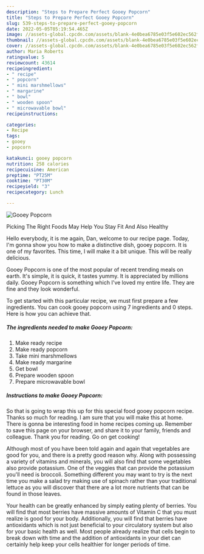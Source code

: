 ```yaml
---
description: "Steps to Prepare Perfect Gooey Popcorn"
title: "Steps to Prepare Perfect Gooey Popcorn"
slug: 539-steps-to-prepare-perfect-gooey-popcorn
date: 2022-05-05T05:19:54.465Z
image: //assets-global.cpcdn.com/assets/blank-4e0bea6785e03f5e602ec562f230caae08da540cada707380b4fe1bbebba43da.png
thumbnail: //assets-global.cpcdn.com/assets/blank-4e0bea6785e03f5e602ec562f230caae08da540cada707380b4fe1bbebba43da.png
cover: //assets-global.cpcdn.com/assets/blank-4e0bea6785e03f5e602ec562f230caae08da540cada707380b4fe1bbebba43da.png
author: Maria Roberts
ratingvalue: 5
reviewcount: 43614
recipeingredient:
- " recipe"
- " popcorn"
- " mini marshmellows"
- " margarine"
- " bowl"
- " wooden spoon"
- " microwavable bowl"
recipeinstructions:

categories:
- Recipe
tags:
- gooey
- popcorn

katakunci: gooey popcorn 
nutrition: 258 calories
recipecuisine: American
preptime: "PT25M"
cooktime: "PT30M"
recipeyield: "3"
recipecategory: Lunch

---
```



![Gooey Popcorn](//assets-global.cpcdn.com/assets/blank-4e0bea6785e03f5e602ec562f230caae08da540cada707380b4fe1bbebba43da.png)

Picking The Right Foods May Help You Stay Fit And Also Healthy

Hello everybody, it is me again, Dan, welcome to our recipe page. Today, I'm gonna show you how to make a distinctive dish, gooey popcorn. It is one of my favorites. This time, I will make it a bit unique. This will be really delicious.

Gooey Popcorn is one of the most popular of recent trending meals on earth. It's simple, it is quick, it tastes yummy. It is appreciated by millions daily. Gooey Popcorn is something which I've loved my entire life. They are fine and they look wonderful.




To get started with this particular recipe, we must first prepare a few ingredients. You can cook gooey popcorn using 7 ingredients and 0 steps. Here is how you can achieve that.

<!--inarticleads1-->

##### The ingredients needed to make Gooey Popcorn:

1. Make ready  recipe
1. Make ready  popcorn
1. Take  mini marshmellows
1. Make ready  margarine
1. Get  bowl
1. Prepare  wooden spoon
1. Prepare  microwavable bowl




<!--inarticleads2-->

##### Instructions to make Gooey Popcorn:





So that is going to wrap this up for this special food gooey popcorn recipe. Thanks so much for reading. I am sure that you will make this at home. There is gonna be interesting food in home recipes coming up. Remember to save this page on your browser, and share it to your family, friends and colleague. Thank you for reading. Go on get cooking!

Although most of you have been told again and again that vegetables are good for you, and there is a pretty good reason why. Along with possessing a variety of vitamins and minerals, you will also find that some vegetables also provide potassium. One of the veggies that can provide the potassium you'll need is broccoli. Something different you may want to try is the next time you make a salad try making use of spinach rather than your traditional lettuce as you will discover that there are a lot more nutrients that can be found in those leaves.

Your health can be greatly enhanced by simply eating plenty of berries. You will find that most berries have massive amounts of Vitamin C that you must realize is good for your body. Additionally, you will find that berries have antioxidants which is not just beneficial to your circulatory system but also for your basic health as well. Most people already realize that cells begin to break down with time and the addition of antioxidants in your diet can certainly help keep your cells healthier for longer periods of time.
